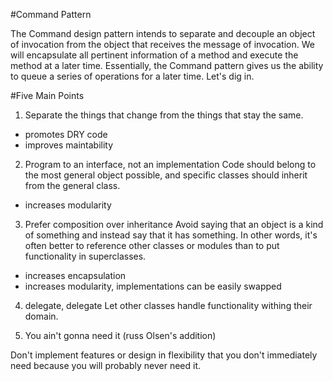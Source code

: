 #Command Pattern

The Command design pattern intends to separate and decouple an object of invocation from the object that receives the message of invocation. We will encapsulate all pertinent information of a method and execute the method at a later time. Essentially, the Command pattern gives us the ability to queue a series of operations for a later time. Let's dig in. 

#Five Main Points

1. Separate the things that change from the things that stay the same.

  - promotes DRY code
  - improves maintability

2. Program to an interface, not an implementation
  Code should belong to the most general object possible, and specific classes should inherit from the general class.
  
  - increases modularity

3. Prefer composition over inheritance
  Avoid saying that an object is a kind of something and instead say that it has something. In other words, it's often better to reference other classes or modules  than to put functionality in superclasses.
  
  - increases encapsulation
  - increases modularity, implementations can be easily swapped

4. delegate, delegate Let other classes handle functionality withing their domain. 

5. You ain't gonna need it (russ Olsen's addition)

  Don't implement features or design in flexibility that you don't immediately need because you will probably never need it. 
